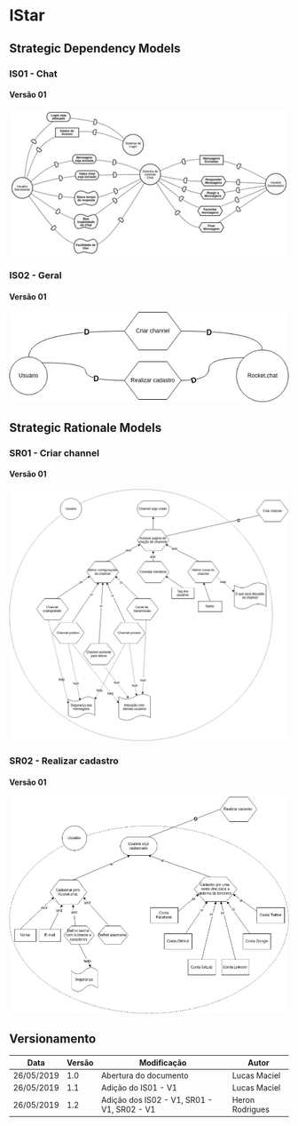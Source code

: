 # IStar

## Strategic Dependency Models

### IS01 - Chat

#### Versão 01

![IS01](../img/Modelagem/istar_dependence_chat_v1.png)

### IS02 - Geral

#### Versão 01

![IS02](../img/Modelagem/i_sd_geral.jpg)

## Strategic Rationale Models

### SR01 - Criar channel

#### Versão 01

![SR01](../img/Modelagem/i_sr_channel.jpg)

### SR02 - Realizar cadastro

#### Versão 01

![SR02](../img/Modelagem/i_sr_cadastro.jpg)

## Versionamento

| Data | Versão | Modificação | Autor |
|  --- | ------ | ----------- | ----- |
| 26/05/2019 | 1.0 | Abertura do documento | Lucas Maciel |
| 26/05/2019 | 1.1 | Adição do IS01 - V1 | Lucas Maciel |
| 26/05/2019 | 1.2 | Adição dos IS02 - V1, SR01 - V1, SR02 - V1 | Heron Rodrigues |
